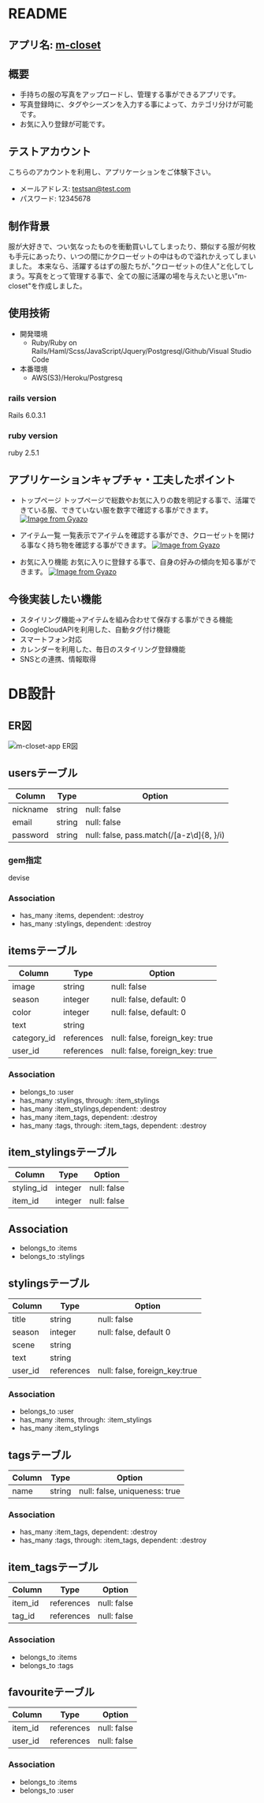 # README
## アプリ名: [m-closet](https://m-closet-app.herokuapp.com/)
## 概要
- 手持ちの服の写真をアップロードし、管理する事ができるアプリです。
- 写真登録時に、タグやシーズンを入力する事によって、カテゴリ分けが可能です。
- お気に入り登録が可能です。

## テストアカウント
こちらのアカウントを利用し、アプリケーションをご体験下さい。
- メールアドレス: testsan@test.com
- パスワード: 12345678 

## 制作背景
服が大好きで、つい気なったものを衝動買いしてしまったり、類似する服が何枚も手元にあったり、いつの間にかクローゼットの中はもので溢れかえってしまいました。
本来なら、活躍するはずの服たちが、”クローゼットの住人”と化してしまう。写真をとって管理する事で、全ての服に活躍の場を与えたいと思い”m-closet"を作成しました。

## 使用技術
- 開発環境
  - Ruby/Ruby on Rails/Haml/Scss/JavaScript/Jquery/Postgresql/Github/Visual Studio Code
- 本番環境
  - AWS(S3)/Heroku/Postgresq
### rails version
Rails 6.0.3.1
### ruby version
ruby 2.5.1

## アプリケーションキャプチャ・工夫したポイント
- トップページ
トップページで総数やお気に入りの数を明記する事で、活躍できている服、できていない服を数字で確認する事ができます。
[![Image from Gyazo](https://i.gyazo.com/9c170e6684233a7425c7004ce6dfacca.png)](https://gyazo.com/9c170e6684233a7425c7004ce6dfacca)

- アイテム一覧
一覧表示でアイテムを確認する事ができ、クローゼットを開ける事なく持ち物を確認する事ができます。
[![Image from Gyazo](https://i.gyazo.com/67716e8cbd97007826ca218031011150.jpg)](https://gyazo.com/67716e8cbd97007826ca218031011150)

- お気に入り機能
お気に入りに登録する事で、自身の好みの傾向を知る事ができます。
[![Image from Gyazo](https://i.gyazo.com/0da4d4133ac5b8a432f6cb1d265d1a2c.gif)](https://gyazo.com/0da4d4133ac5b8a432f6cb1d265d1a2c)

## 今後実装したい機能
- スタイリング機能→アイテムを組み合わせて保存する事ができる機能
- GoogleCloudAPIを利用した、自動タグ付け機能
- スマートフォン対応
- カレンダーを利用した、毎日のスタイリング登録機能
- SNSとの連携、情報取得

# DB設計
## ER図
![m-closet-app ER図](https://user-images.githubusercontent.com/64117340/84738119-4435c400-afe4-11ea-8707-989cc5483479.png)

## usersテーブル
|Column|Type|Option|
|------|----|------|
|nickname|string|null: false|
|email|string|null: false|
|password|string|null: false, pass.match(/[a-z\d]{8, }/i)|
### gem指定
devise
### Association
- has_many :items, dependent: :destroy
- has_many :stylings, dependent: :destroy

## itemsテーブル
|Column|Type|Option|
|------|----|------|
|image|string|null: false|
|season|integer|null: false, default: 0|
|color|integer|null: false, default: 0|
|text|string||
|category_id|references|null: false, foreign_key: true|
|user_id|references|null: false, foreign_key: true|
### Association
- belongs_to :user
- has_many :stylings, through: :item_stylings
- has_many :item_stylings,dependent: :destroy
- has_many :item_tags, dependent: :destroy
- has_many :tags, through: :item_tags, dependent: :destroy

## item_stylingsテーブル
|Column|Type|Option|
|------|----|------|
|styling_id|integer|null: false|
|item_id|integer|null: false|
## Association
- belongs_to :items
- belongs_to :stylings

## stylingsテーブル
|Column|Type|Option|
|------|----|------|
|title|string|null: false|
|season|integer|null: false, default 0|
|scene|string||
|text|string||
|user_id|references|null: false, foreign_key:true|
### Association
- belongs_to :user
- has_many :items, through: :item_stylings
- has_many :item_stylings

## tagsテーブル
|Column| Type|Option|
|------|-----|------|
|name|string|null: false, uniqueness: true|
### Association
- has_many :item_tags, dependent: :destroy
- has_many :tags, through: :item_tags, dependent: :destroy

## item_tagsテーブル
|Column| Type|Option|
|------|-----|------|
|item_id|references|null: false|
|tag_id|references|null: false|
### Association
- belongs_to :items
- belongs_to :tags

## favouriteテーブル
|Column| Type|Option|
|------|-----|------|
|item_id|references|null: false|
|user_id|references|null: false|
### Association
- belongs_to :items
- belongs_to :user
